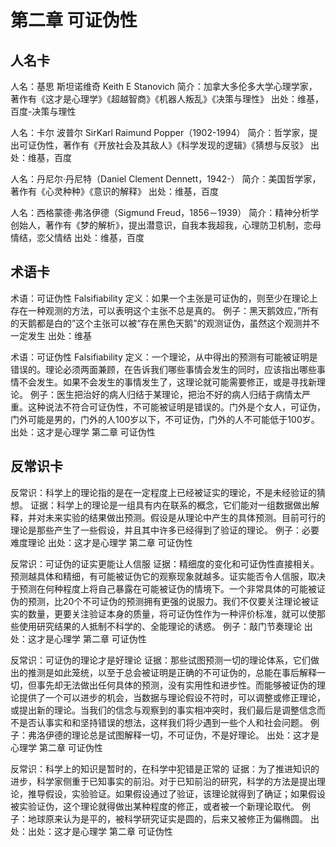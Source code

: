 # 第二章 可证伪性

## 人名卡

人名：基思 斯坦诺维奇 Keith E Stanovich
简介：加拿大多伦多大学心理学家，著作有《这才是心理学》《超越智商》《机器人叛乱》《决策与理性》
出处：维基，百度-决策与理性

人名：卡尔 波普尔 SirKarl Raimund Popper（1902-1994）
简介：哲学家，提出可证伪性，著作有《开放社会及其敌人》《科学发现的逻辑》《猜想与反驳》
出处：维基，百度

人名：丹尼尔·丹尼特（Daniel Clement Dennett，1942-）
简介：美国哲学家，著作有《心灵种种》《意识的解释》
出处：维基，百度

人名：西格蒙德·弗洛伊德（Sigmund Freud，1856－1939）
简介：精神分析学创始人，著作有《梦的解析》，提出潜意识，自我本我超我，心理防卫机制，恋母情结，恋父情结
出处：维基，百度

## 术语卡

术语：可证伪性 Falsifiability
定义：如果一个主张是可证伪的，则至少在理论上存在一种观测的方法，可以表明这个主张不总是真的。
例子：黑天鹅效应，”所有的天鹅都是白的”这个主张可以被“存在黑色天鹅”的观测证伪，虽然这个观测并不一定发生
出处：维基

术语：可证伪性 Falsifiability
定义：一个理论，从中得出的预测有可能被证明是错误的。理论必须两面兼顾，在告诉我们哪些事情会发生的同时，应该指出哪些事情不会发生。如果不会发生的事情发生了，这理论就可能需要修正，或是寻找新理论。
例子：医生把治好的病人归结于某理论，把治不好的病人归结于病情太严重。这种说法不符合可证伪性，不可能被证明是错误的。门外是个女人，可证伪，门外可能是男的，门外的人100岁以下，不可证伪，门外的人不可能低于100岁。
出处：这才是心理学 第二章 可证伪性

## 反常识卡

反常识：科学上的理论指的是在一定程度上已经被证实的理论，不是未经验证的猜想。
证据：科学上的理论是一组具有内在联系的概念，它们能对一组数据做出解释，并对未来实验的结果做出预测。假设是从理论中产生的具体预测。目前可行的理论是那些产生了一些假设，并且其中许多已经得到了验证的理论。
例子：必要难度理论
出处：这才是心理学 第二章 可证伪性

反常识：可证伪的证实更能让人信服
证据：精细度的变化和可证伪性直接相关。预测越具体和精细，有可能被证伪它的观察现象就越多。证实能否令人信服，取决于预测在何种程度上将自己暴露在可能被证伪的情境下。一个非常具体的可能被证伪的预测，比20个不可证伪的预测拥有更强的说服力。我们不仅要关注理论被证实的数量，更要关注验证本身的质量，将可证伪性作为一种评价标准，就可以使那些使用研究结果的人抵制不科学的、全能理论的诱惑。
例子：敲门节奏理论
出处：这才是心理学 第二章 可证伪性

反常识：可证伪的理论才是好理论
证据：那些试图预测一切的理论体系，它们做出的推测是如此笼统，以至于总会被证明是正确的不可证伪的，总能在事后解释一切，但事先却无法做出任何具体的预测，没有实用性和进步性。而能够被证伪的理论提供了一个可以进步的机会，当数据与理论假设不符时，可以调整或修正理论，或提出新的理论。当我们的信念与观察到的事实相冲突时，我们最后是调整信念而不是否认事实和和坚持错误的想法，这样我们将少遇到一些个人和社会问题。
例子：弗洛伊德的理论总是试图解释一切，不可证伪，不是好理论。
出处：这才是心理学 第二章 可证伪性

反常识：科学上的知识是暂时的，在科学中犯错是正常的
证据：为了推进知识的进步，科学家侧重于已知事实的前沿。对于已知前沿的研究，科学的方法是提出理论，推导假设，实验验证。如果假设通过了验证，该理论就得到了确证；如果假设被实验证伪，这个理论就得做出某种程度的修正，或者被一个新理论取代。
例子：地球原来认为是平的，被科学研究证实是圆的，后来又被修正为偏椭圆。
出处：出处：这才是心理学 第二章 可证伪性
